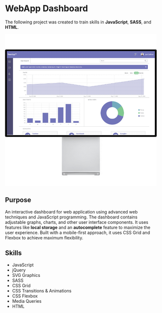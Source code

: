 # WebApp Dashboard

The following project was created to train skills in **JavaScript**, **SASS**, and **HTML**.

![WebApp Dashboard](./doc/dashboard.gif)

## Purpose 

An interactive dashboard for web application using advanced web techniques and JavaScript programming. The dashboard contains adjustable graphs, charts, and other user interface components. It uses features like **local storage** and an **autocomplete** feature to maximize the user experience. Built with a mobile-first approach, it uses CSS Grid and Flexbox to achieve maximum flexibility.

## Skills

* JavaScript
* jQuery
* SVG Graphics
* SASS
* CSS Grid
* CSS Transitions & Animations
* CSS Flexbox
* Media Queries
* HTML